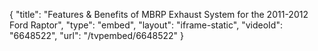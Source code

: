 {
    "title": "Features & Benefits of MBRP Exhaust System for the 2011-2012 Ford Raptor",
    "type": "embed",
    "layout": "iframe-static",
    "videoId": "6648522",
    "url": "\/tvpembed\/6648522"
}
